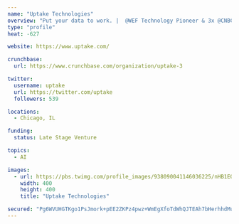 ```yaml
---
name: "Uptake Technologies"
overview: "Put your data to work. |  @WEF Technology Pioneer & 3x @CNBC #Disruptor50"
type: "profile"
heat: -627

website: https://www.uptake.com/

crunchbase:
  url: https://www.crunchbase.com/organization/uptake-3

twitter:
  username: uptake
  url: https://twitter.com/uptake
  followers: 539

locations:
  - Chicago, IL

funding:
  status: Late Stage Venture

topics:
  - AI

images:
  - url: https://pbs.twimg.com/profile_images/938090041146036225/nHB1EQ6B_400x400.jpg
    width: 400
    height: 400
    title: "Uptake Technologies"

secured: "Pg6WVUHGTKgo1PsJmork+pEE2ZKPz4pwz+WmEgXfoTdWhQJTEAh7bHerhhdMuqNWn5epQCAWjkEe4ysMFKkZYkBvIlFOGeWbTEFdh29nXiTSWQtaIbT9Q9w9wvw4wZVHf1VJBINXytYJzHvG/F/qOVJiTKfM2mTsSJRCvWFfR9j/RwaIfwZW6rlLPcoG8hpl7AcfNg77saKlXKMb19vTNiOONL9YOq+5OUIgJpiZTTp6amZ3tWZntK97fykKtNbZsdzL+teUqsK5x33SJ5X8TMPXacFOi1Mhwt9PZWNOH6nqybN3ssal6b7DrAWa4KW1;65gcXudL+pzjWtXAJk/0kA=="
---
```


